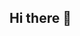 ## Hi there 👋

<!--
**sjackson-DS25/sjackson-DS25** is a ✨ _special_ ✨ repository because its `README.md` (this file) appears on your GitHub profile.

- Clinical cientist deliving in to the world of data science and AI
- Student at the University of Essex (online)

- 📫 How to reach me: [...](https://www.linkedin.com/in/sonya-jackson-6689b68/)
- 
- ⚡ Fun fact: crossed both the Artic and Antartic circles ❄🌊
-->
